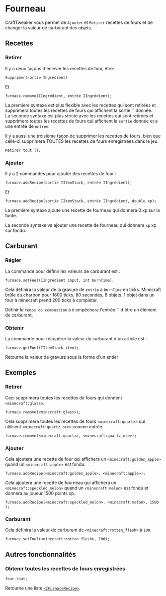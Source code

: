 # Fourneau

CraftTweaker vous permet de `Ajouter` et `Retirer` recettes de fours et de changer la valeur de carburant des objets.

## Recettes

### Retirer

Il y a deux façons d'enlever les recettes de four, être:

```zenscript
Supprimer(sortie Ingrédient)
```

Et

```zenscript
furnace.remove(IIngrédient, entrée IIngrédient);
```

La première syntaxe est plus flexible avec les recettes qui sont retirées et supprimera toutes les recettes de fours qui affichent la sortie `` donnée.  
La seconde syntaxe est plus stricte avec les recettes qui sont retirées et supprimera toutes les recettes de fours qui affichent la `sortie` donnée et a une entrée de `entrée`.

Il y a aussi une troisième façon de supprimer les recettes de fours, bien que celle-ci supprimera TOUTES les recettes de fours enregistrées dans le jeu.

```zenscript
Retirer tout ();
```

### Ajouter

Il y a 2 commandes pour ajouter des recettes de four :

```zenscript
furnace.addRecipe(sortie IItemStack, entrée IIngrédient);
```

Et

```zenscript
furnace.addRecipe(sortie IItemStack, entrée IIngrédient, double xp);
```

La première syntaxe ajoute une recette de fourneau qui donnera 0 xp sur la fonte.

La seconde syntaxe va ajouter une recette de fourneau qui donnera `xp` xp sur fondu.

## Carburant

### Régler

La commande pour définir les valeurs de carburant est :

```zenscript
furnace.setFuel(IIngredient input, int burnTime);
```

Cela définira la valeur de la gravure de `entrée` à `burnTime` en ticks. Minecraft brûle du charbon pour 1600 ticks, 80 secondes, 8 objets. 1 objet dans un four à minecraft prend 200 ticks à compléter.

Définir le `temps de combustion` à `0` empêchera l'entrée `` d'être un élément de carburant.

### Obtenir

La commande pour récupérer la valeur du carburant d'un article est :

```zenscript
furnace.getFuel(IItemStack item); 
```

Retourne la valeur de gravure sous la forme d'un entier

## Exemples

### Retirer

Ceci supprimera toutes les recettes de fours qui donnent `<minecraft:glass>`.

```zenscript
furnace.remove(<minecraft:glass>);
```

Cela supprimera toutes les recettes de fours `<minecraft:quartz>` qui utilisent `<minecraft:quartz_ore>` comme entrée.

```zenscript
furnace.remove(<minecraft:quartz>, <minecraft:quartz_ore>);
```

### Ajouter

Cela ajoutera une recette de four qui affichera un `<minecraft:golden_apple>` quand un `<minecraft:apple>` est fondu.

```zenscript
furnace.addRecipe(<minecraft:golden_apple>, <minecraft:apple>);
```

Cela ajoutera une recette de fourneau qui affichera un `<minecraft:speckled_melon>` quand un `<minecraft:melon>` est fondu et donnera au joueur 1500 points xp.

```zenscript
furnace.addRecipe(<minecraft:speckled_melon>, <minecraft:melon>, 1500 );
```

### Carburant

Cela définira la valeur de carburant de `<minecraft:rotten_flesh>` à `100`.

```zenscript
furnace.setFuel(<minecraft:rotten_flesh>, 100);
```

## Autres fonctionnalités

### Obtenir toutes les recettes de fours enregistrées

```zenscript
four.tout;
```

Retourne une liste [`<IFurnaceRecipe>`](/Vanilla/Recipes/Furnace/IFurnaceRecipe/).